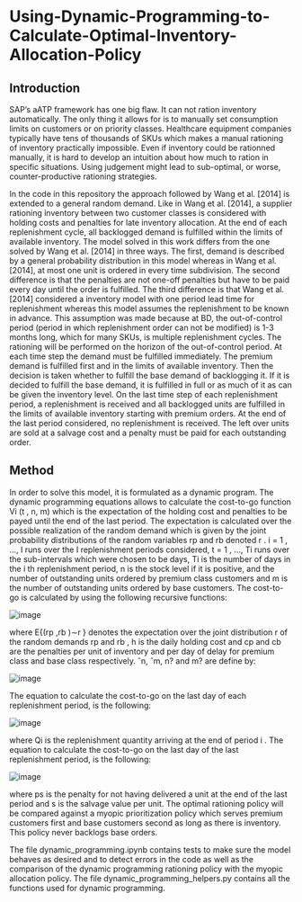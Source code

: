 # Using-Dynamic-Programming-to-Calculate-Optimal-Inventory-Allocation-Policy

## Introduction
SAP’s aATP framework has one big flaw. It can not ration inventory automatically. The only
thing it allows for is to manually set consumption limits on customers or on priority classes.
Healthcare equipment companies typically have tens of thousands of SKUs which makes a manual
rationing of inventory practically impossible. Even if inventory could be rationned manually, it is hard to develop an intuition about how
much to ration in specific situations. Using judgement might lead to sub-optimal, or worse,
counter-productive rationing strategies.

In the code in this repository the approach followed by Wang et al. [2014] is extended to a general random
demand. Like in Wang et al. [2014], a supplier rationing inventory between two customer
classes is considered with holding costs and penalties for late inventory allocation. At the end
of each replenishment cycle, all backlogged demand is fulfilled within the limits of available
inventory. The model solved in this work differs from the one solved by Wang et al. [2014] in
three ways. The first, demand is described by a general probability distribution in this model
whereas in Wang et al. [2014], at most one unit is ordered in every time subdivision. The second
difference is that the penalties are not one-off penalties but have to be paid every day until the
order is fulfilled. The third difference is that Wang et al. [2014] considered a inventory model
with one period lead time for replenishment whereas this model assumes the replenishment
to be known in advance. This assumption was made because at BD, the out-of-control period
(period in which replenishment order can not be modified) is 1-3 months long, which for
many SKUs, is multiple replenishment cycles. The rationing will be performed on the horizon
of the out-of-control period.
At each time step the demand must be fulfilled immediately. The premium demand is fulfilled
first and in the limits of available inventory. Then the decision is taken whether to fulfill
the base demand of backlogging it. If it is decided to fulfill the base demand, it is fulfilled
in full or as much of it as can be given the inventory level. On the last time step of each
replenishment period, a replenishment is received and all backlogged units are fulfilled in 
the limits of available inventory starting with premium orders. At the end of the last period
considered, no replenishment is received. The left over units are sold at a salvage cost and a
penalty must be paid for each outstanding order.

## Method

In order to solve this model, it is formulated as a dynamic program. The dynamic programming
equations allows to calculate the cost-to-go function Vi (t , n, m) which is the expectation of
the holding cost and penalties to be payed until the end of the last period. The expectation
is calculated over the possible realization of the random demand which is given by the joint
probability distributions of the random variables rp and rb denoted r . i = 1 , ..., I runs over
the I replenishment periods considered, t = 1 , ..., Ti runs over the sub-intervals which were
chosen to be days, Ti is the number of days in the i th replenishment period, n is the stock level
if it is positive, and the number of outstanding units ordered by premium class customers and
m is the number of outstanding units ordered by base customers.
The cost-to-go is calculated by using the following recursive functions:

![image](https://user-images.githubusercontent.com/56121696/161269006-0dea4bfb-7e73-4f91-a402-6555eb42bda9.png)

where E{(rp ,rb )∼r } denotes the expectation over the joint distribution r of the random demands
rp and rb , h is the daily holding cost and cp and cb are the penalties per unit of inventory and
per day of delay for premium class and base class respectively. ˆn, ˆm, n? and m? are define by:

![image](https://user-images.githubusercontent.com/56121696/161269082-ed117cfa-2650-44a2-a25a-cde84e959848.png)

The equation to calculate the cost-to-go on the last day of each replenishment period, is the following:

![image](https://user-images.githubusercontent.com/56121696/161269218-b05e9c32-0925-4efd-a749-e291082600de.png)

where Qi is the replenishment quantity arriving at the end of period i .
The equation to calculate the cost-to-go on the last day of the last replenishment period, is the
following:

![image](https://user-images.githubusercontent.com/56121696/161269308-9b45b68e-7599-43a9-b3c9-a10f0b691af4.png)

where ps is the penalty for not having delivered a unit at the end of the last period and s is the
salvage value per unit.
The optimal rationing policy will be compared against a myopic prioritization policy which
serves premium customers first and base customers second as long as there is inventory. This
policy never backlogs base orders.

The file dynamic_programming.ipynb contains tests to make sure the model behaves as desired and to detect errors in the code as well as the comparison of the dynamic programming rationing policy with the myopic allocation policy.
The file dynamic_programming_helpers.py contains all the functions used for dynamic programming.

